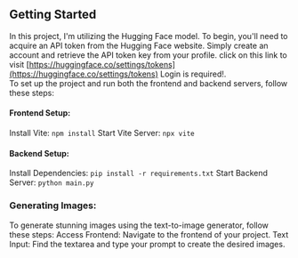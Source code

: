 ## Getting Started

In this project, I'm utilizing the Hugging Face model. To begin, you'll need to acquire an API token from the Hugging Face website. Simply create an account and retrieve the API token key from your profile.
click on this link to visit [https://huggingface.co/settings/tokens](https://huggingface.co/settings/tokens) Login is required!.<br/>
To set up the project and run both the frontend and backend servers, follow these steps:
#### Frontend Setup:
Install Vite:
`npm install`
Start Vite Server:
`npx vite`
#### Backend Setup:
Install Dependencies:
`pip install -r requirements.txt`
Start Backend Server:
`python main.py`
### Generating Images:
To generate stunning images using the text-to-image generator, follow these steps:
Access Frontend: Navigate to the frontend of your project.
Text Input: Find the textarea and type your prompt to create the desired images.

